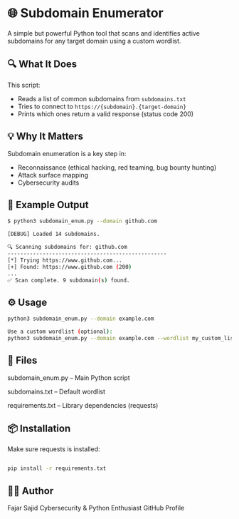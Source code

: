 # 🌐 Subdomain Enumerator

A simple but powerful Python tool that scans and identifies active subdomains for any target domain using a custom wordlist.

## 🔍 What It Does

This script:
- Reads a list of common subdomains from `subdomains.txt`
- Tries to connect to `https://{subdomain}.{target-domain}`
- Prints which ones return a valid response (status code 200)

## 💡 Why It Matters

Subdomain enumeration is a key step in:
- Reconnaissance (ethical hacking, red teaming, bug bounty hunting)
- Attack surface mapping
- Cybersecurity audits

## 🧪 Example Output

```bash
$ python3 subdomain_enum.py --domain github.com

[DEBUG] Loaded 14 subdomains.

🔍 Scanning subdomains for: github.com
--------------------------------------------------
[*] Trying https://www.github.com...
[+] Found: https://www.github.com (200)
...
✅ Scan complete. 9 subdomain(s) found.
``` 
## ⚙️ Usage
```bash
python3 subdomain_enum.py --domain example.com

Use a custom wordlist (optional):
python3 subdomain_enum.py --domain example.com --wordlist my_custom_list.txt

```
## 📁 Files
subdomain_enum.py – Main Python script

subdomains.txt – Default wordlist

requirements.txt – Library dependencies (requests)

## 📦 Installation
Make sure requests is installed:
```bash

pip install -r requirements.txt
```
## 👨‍💻 Author
Fajar Sajid
Cybersecurity & Python Enthusiast
GitHub Profile

